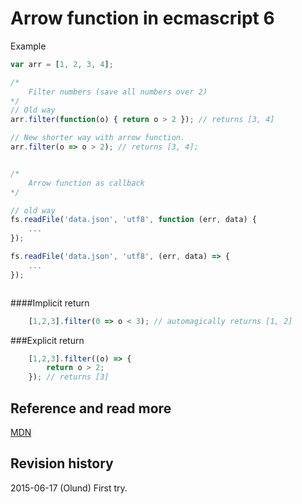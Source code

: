 Arrow function in ecmascript 6
=============================
Example


```javascript
var arr = [1, 2, 3, 4];

/*
    Filter numbers (save all numbers over 2)
*/
// Old way
arr.filter(function(o) { return o > 2 }); // returns [3, 4]

// New shorter way with arrow function.
arr.filter(o => o > 2); // returns [3, 4];


/*
    Arrow function as callback
*/

// old way
fs.readFile('data.json', 'utf8', function (err, data) {
    ...
});

fs.readFile('data.json', 'utf8', (err, data) => {
    ...
});



```

####Implicit return
```javascript
    [1,2,3].filter(0 => o < 3); // automagically returns [1, 2]
```


###Explicit return
```javascript
    [1,2,3].filter((o) => {
        return o > 2;
    }); // returns [3]
```




Reference and read more
------------------------------

[MDN](https://developer.mozilla.org/en-US/docs/Web/JavaScript/Reference/Functions/Arrow_functions)



Revision history
------------------------------

2015-06-17 (Olund) First try.
